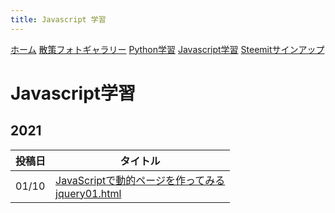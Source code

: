 ```yaml
---
title: Javascript 学習
---
```


[ホーム](./) [散策フォトギャラリー](./photogarally.html) [Python学習](./python.html) [Javascript学習](./javascript.html) [Steemitサインアップ](./steemitsignup.html)

# Javascript学習
## 2021

|投稿日|タイトル|
|---|---|
|01/10|[JavaScriptで動的ページを作ってみる](https://steemit.com/japanese/@yasu/javascript)<br/>[jquery01.html](https://ojagggyo.github.io/jquery01.html)|


